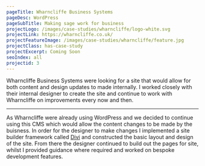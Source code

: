 ```yaml
---
pageTitle: Wharncliffe Business Systems
pageDesc: WordPress
pageSubTitle: Making sage work for business
projectLogo: /images/case-studies/wharncliffe/logo-white.svg
projectLink: https://wharncliffe.co.uk/
projectFeatureImage: /images/case-studies/wharncliffe/feature.jpg
projectClass: has-case-study
projectExcerpt: Coming Soon
seoIndex: all
projectid: 3
---
```


Wharncliffe Business Systems were looking for a site that would allow for both content and design updates to made internally. I worked closely with their internal designer to create the site and continue to work with Wharncliffe on improvements every now and then.

---

As Wharncliffe were already using WordPress and we decided to continue using this CMS which would allow the content changes to be made by the buisness. In order for the designer to make changes I implemented a site builder framework called [Divi](https://www.elegantthemes.com/gallery/divi/) and constructed the basic layout and design of the site. From there the designer continued to build out the pages for site, whilst I provided guidance where required and worked on bespoke development features.
